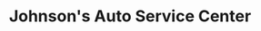 ---
title: "Johnson's Auto Service Center"
url: /detroit/johnsons-auto-service-center/
shop: Autowerkstatt
---